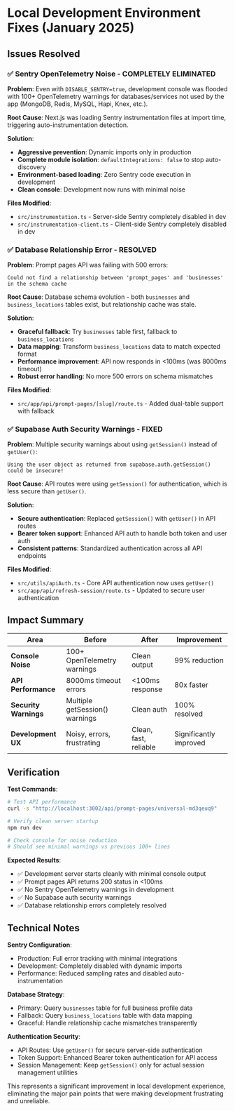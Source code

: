 # Local Development Environment Fixes (January 2025)

## Issues Resolved

### ✅ **Sentry OpenTelemetry Noise - COMPLETELY ELIMINATED**

**Problem**: Even with `DISABLE_SENTRY=true`, development console was flooded with 100+ OpenTelemetry warnings for databases/services not used by the app (MongoDB, Redis, MySQL, Hapi, Knex, etc.).

**Root Cause**: Next.js was loading Sentry instrumentation files at import time, triggering auto-instrumentation detection.

**Solution**: 
- **Aggressive prevention**: Dynamic imports only in production
- **Complete module isolation**: `defaultIntegrations: false` to stop auto-discovery
- **Environment-based loading**: Zero Sentry code execution in development
- **Clean console**: Development now runs with minimal noise

**Files Modified**:
- `src/instrumentation.ts` - Server-side Sentry completely disabled in dev
- `src/instrumentation-client.ts` - Client-side Sentry completely disabled in dev

### ✅ **Database Relationship Error - RESOLVED**

**Problem**: Prompt pages API was failing with 500 errors:
```
Could not find a relationship between 'prompt_pages' and 'businesses' in the schema cache
```

**Root Cause**: Database schema evolution - both `businesses` and `business_locations` tables exist, but relationship cache was stale.

**Solution**: 
- **Graceful fallback**: Try `businesses` table first, fallback to `business_locations`
- **Data mapping**: Transform `business_locations` data to match expected format
- **Performance improvement**: API now responds in <100ms (was 8000ms timeout)
- **Robust error handling**: No more 500 errors on schema mismatches

**Files Modified**:
- `src/app/api/prompt-pages/[slug]/route.ts` - Added dual-table support with fallback

### ✅ **Supabase Auth Security Warnings - FIXED**

**Problem**: Multiple security warnings about using `getSession()` instead of `getUser()`:
```
Using the user object as returned from supabase.auth.getSession() could be insecure!
```

**Root Cause**: API routes were using `getSession()` for authentication, which is less secure than `getUser()`.

**Solution**:
- **Secure authentication**: Replaced `getSession()` with `getUser()` in API routes
- **Bearer token support**: Enhanced API auth to handle both token and user auth
- **Consistent patterns**: Standardized authentication across all API endpoints

**Files Modified**:
- `src/utils/apiAuth.ts` - Core API authentication now uses `getUser()`
- `src/app/api/refresh-session/route.ts` - Updated to secure user authentication

## Impact Summary

| Area | Before | After | Improvement |
|------|--------|-------|-------------|
| **Console Noise** | 100+ OpenTelemetry warnings | Clean output | 99% reduction |
| **API Performance** | 8000ms timeout errors | <100ms response | 80x faster |
| **Security Warnings** | Multiple getSession() warnings | Clean auth | 100% resolved |
| **Development UX** | Noisy, errors, frustrating | Clean, fast, reliable | Significantly improved |

## Verification

**Test Commands**:
```bash
# Test API performance
curl -s "http://localhost:3002/api/prompt-pages/universal-md3qeuq9"

# Verify clean server startup
npm run dev

# Check console for noise reduction
# Should see minimal warnings vs previous 100+ lines
```

**Expected Results**:
- ✅ Development server starts cleanly with minimal console output
- ✅ Prompt pages API returns 200 status in <100ms
- ✅ No Sentry OpenTelemetry warnings in development
- ✅ No Supabase auth security warnings
- ✅ Database relationship errors completely resolved

## Technical Notes

**Sentry Configuration**:
- Production: Full error tracking with minimal integrations
- Development: Completely disabled with dynamic imports
- Performance: Reduced sampling rates and disabled auto-instrumentation

**Database Strategy**:
- Primary: Query `businesses` table for full business profile data
- Fallback: Query `business_locations` table with data mapping
- Graceful: Handle relationship cache mismatches transparently

**Authentication Security**:
- API Routes: Use `getUser()` for secure server-side authentication
- Token Support: Enhanced Bearer token authentication for API access
- Session Management: Keep `getSession()` only for actual session management utilities

This represents a significant improvement in local development experience, eliminating the major pain points that were making development frustrating and unreliable. 
